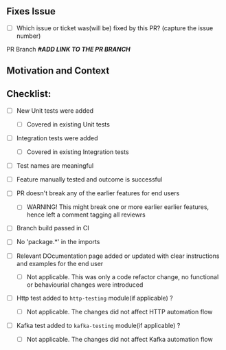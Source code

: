 # <Feature Title>

## Fixes Issue
- [ ] Which issue or ticket was(will be) fixed by this PR? (capture the issue number)

PR Branch
**_#ADD LINK TO THE PR BRANCH_**

## Motivation and Context

## Checklist:

* [ ] New Unit tests were added
  * [ ] Covered in existing Unit tests

* [ ] Integration tests were added
  * [ ] Covered in existing Integration tests

* [ ] Test names are meaningful

* [ ] Feature manually tested and outcome is successful

* [ ] PR doesn't break any of the earlier features for end users
  * [ ] WARNING! This might break one or more earlier earlier features, hence left a comment tagging all reviewrs

* [ ] Branch build passed in CI

* [ ] No 'package.*' in the imports

* [ ] Relevant DOcumentation page added or updated with clear instructions and examples for the end user
  * [ ] Not applicable. This was only a code refactor change, no functional or behaviourial changes were introduced

* [ ] Http test added to `http-testing` module(if applicable) ?
  * [ ] Not applicable. The changes did not affect HTTP automation flow

* [ ] Kafka test added to `kafka-testing` module(if applicable) ?
  * [ ] Not applicable. The changes did not affect Kafka automation flow
